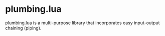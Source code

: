 # plumbing.lua
plumbing.lua is a multi-purpose library that incorporates easy input-output chaining (piping).

